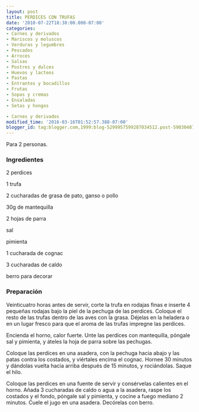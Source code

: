 ```yaml
---
layout: post
title: PERDICES CON TRUFAS
date: '2010-07-22T18:30:00.000-07:00'
categories:
- Carnes y derivados
- Mariscos y moluscos
- Verduras y legumbres
- Pescados
- Arroces
- Salsas
- Postres y dulces
- Huevos y lacteos
- Pastas
- Entrantes y bocadillos
- Frutas
- Sopas y cremas
- Ensaladas
- Setas y hongos

- Carnes y derivados
modified_time: '2016-03-16T01:52:57.388-07:00'
blogger_id: tag:blogger.com,1999:blog-5299957599287034512.post-5903048717796211036
---
```


Para 2 personas.

<h3>Ingredientes</h3>

2 perdices

1 trufa

2 cucharadas de grasa de pato, ganso o pollo

30g de mantequilla

2 hojas de parra

sal

pimienta

1 cucharada de cognac

3 cucharadas de caldo

berro para decorar

<h3>Preparación</h3>

Veinticuatro horas antes de servir, corte la trufa en rodajas finas e inserte 4 pequeñas rodajas bajo la piel de la pechuga de las perdices. Coloque el resto de las trufas dentro de las aves con la grasa. Déjelas en la heladera o en un lugar fresco para que el aroma de las trufas impregne las perdices.

Encienda el horno, calor fuerte. Unte las perdices con mantequilla, póngale sal y pimienta, y áteles la hoja de parra sobre las pechugas.

Coloque las perdices en una asadera, con la pechuga hacia abajo y las patas contra los costados, y viértales encima el cognac. Hornee 30 minutos y dándolas vuelta hacia arriba después de 15 minutos, y rociándolas. Saque el hilo.

Coloque las perdices en una fuente de servir y consérvelas calientes en el horno. Añada 3 cucharadas de caldo o agua a la asadera, raspe los costados y el fondo, póngale sal y pimienta, y cocine a fuego mediano 2 minutos. Cuele el jugo en una asadera. Decórelas con berro.

